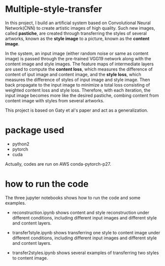 # Multiple-style-transfer

In this project, I build an artificial system based on Convolutional Neural Network(CNN) to create artistic images of high quality. Such new images, called **pastiche**, are created through transferring the styles of several artworks, known as the  **style image** to a picture, known as the **content image**.

In the system, an input image (either random noise or same as content image) is passed through the pre-trained VGG19 network along with the content image and style images. The feature maps of intermediate layers are used to compute the **content loss**, which measures the difference of content of iput image and content image, and the **style loss**, which measures the difference of styles of input image and style image. Then back propagate to the input image to minimize a total loss consisting of weighted content loss and style loss. Therefore, with each iteration, the input image becomes 
more like the desired pastiche, combing content from content image with styles from several artworks. 

This project is based on Gaty et al's paper and act as a generalization.


# package used 
- python2
- pytorch
- cuda

Actually, codes are run on AWS conda-pytorch-p27.

# how to run the code
The three jupyter notebooks shows how to run the code and some examples. 

- reconstruction.ipynb shows content and style reconstruction under different conditions, including different 
input images and different style and content layers.

- transfer1style.ipynb shows transferring one style to content image under different conditions, including different 
input images and different style and content layers.

- transfer2styles.ipynb shows several examples of transferring two styles to content image.
